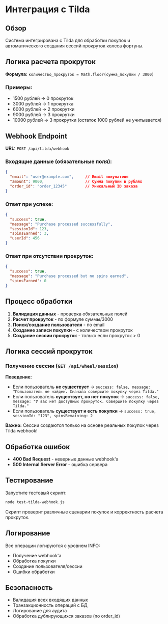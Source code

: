 # Интеграция с Tilda

## Обзор

Система интегрирована с Tilda для обработки покупок и автоматического создания сессий прокруток колеса фортуны.

## Логика расчета прокруток

**Формула:** `количество_прокруток = Math.floor(сумма_покупки / 3000)`

### Примеры:
- 1500 рублей → 0 прокруток
- 3000 рублей → 1 прокрутка  
- 6000 рублей → 2 прокрутки
- 9000 рублей → 3 прокрутки
- 10000 рублей → 3 прокрутки (остаток 1000 рублей не учитывается)

## Webhook Endpoint

**URL:** `POST /api/tilda/webhook`

### Входящие данные (обязательные поля):
```json
{
  "email": "user@example.com",     // Email покупателя
  "amount": 9000,                  // Сумма покупки в рублях
  "order_id": "order_12345"        // Уникальный ID заказа
}
```

### Ответ при успехе:
```json
{
  "success": true,
  "message": "Purchase processed successfully",
  "sessionId": 123,
  "spinsEarned": 3,
  "userId": 456
}
```

### Ответ при отсутствии прокруток:
```json
{
  "success": true,
  "message": "Purchase processed but no spins earned",
  "spinsEarned": 0
}
```

## Процесс обработки

1. **Валидация данных** - проверка обязательных полей
2. **Расчет прокруток** - по формуле суммы/3000
3. **Поиск/создание пользователя** - по email
4. **Создание записи покупки** - с количеством прокруток
5. **Создание сессии прокруток** - только если прокруток > 0

## Логика сессий прокруток

### Получение сессии (`GET /api/wheel/session`)

**Поведение:**
- Если пользователь **не существует** → `success: false, message: "Пользователь не найден. Сначала совершите покупку через Tilda."`
- Если пользователь **существует, но нет покупок** → `success: false, message: "У вас нет доступных прокруток. Совершите покупку через Tilda."`
- Если пользователь **существует и есть покупки** → `success: true, sessionId: "123", spinsRemaining: 2`

**Важно:** Сессии создаются только на основе реальных покупок через Tilda webhook!

## Обработка ошибок

- **400 Bad Request** - неверные данные webhook'а
- **500 Internal Server Error** - ошибка сервера

## Тестирование

Запустите тестовый скрипт:
```bash
node test-tilda-webhook.js
```

Скрипт проверит различные сценарии покупок и корректность расчета прокруток.

## Логирование

Все операции логируются с уровнем INFO:
- Получение webhook'а
- Обработка покупки
- Создание пользователя/сессии
- Ошибки обработки

## Безопасность

- Валидация всех входящих данных
- Транзакционность операций с БД
- Логирование для аудита
- Обработка дублирующихся заказов (по order_id)